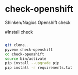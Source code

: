 # check-openshift
Shinken/Nagios Openshift check

#Install check
```Bash

git clone..
pyvenv check-openshift
cd check-openshift
source bin/activate
pip install --upgrade pip
pip install -r requirements.txt

```

